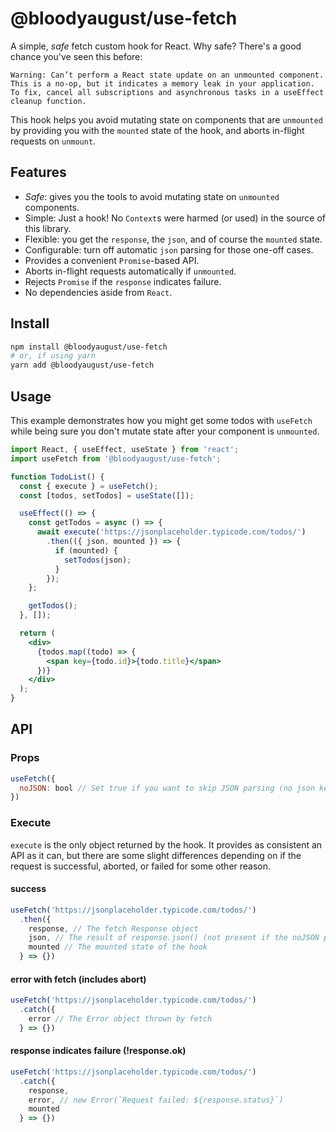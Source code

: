 # @bloodyaugust/use-fetch

A simple, *safe* fetch custom hook for React. Why safe? There's a good chance you've seen this before:

```
Warning: Can’t perform a React state update on an unmounted component. This is a no-op, but it indicates a memory leak in your application. To fix, cancel all subscriptions and asynchronous tasks in a useEffect cleanup function.
```

This hook helps you avoid mutating state on components that are `unmounted` by providing you with the `mounted` state of the hook, and aborts in-flight requests on `unmount`.

## Features

- *Safe*: gives you the tools to avoid mutating state on `unmounted` components.
- Simple: Just a hook! No `Context`s were harmed (or used) in the source of this library.
- Flexible: you get the `response`, the `json`, and of course the `mounted` state.
- Configurable: turn off automatic `json` parsing for those one-off cases.
- Provides a convenient `Promise`-based API.
- Aborts in-flight requests automatically if `unmounted`.
- Rejects `Promise` if the `response` indicates failure.
- No dependencies aside from `React`.

## Install

```bash
npm install @bloodyaugust/use-fetch
# or, if using yarn
yarn add @bloodyaugust/use-fetch
```

## Usage

This example demonstrates how you might get some todos with `useFetch` while being sure you don't mutate state after your component is `unmounted`.
```jsx
import React, { useEffect, useState } from 'react';
import useFetch from '@bloodyaugust/use-fetch';

function TodoList() {
  const { execute } = useFetch();
  const [todos, setTodos] = useState([]);

  useEffect(() => {
    const getTodos = async () => {
      await execute('https://jsonplaceholder.typicode.com/todos/')
        .then(({ json, mounted }) => {
          if (mounted) {
            setTodos(json);
          }
        });
    };

    getTodos();
  }, []);

  return (
    <div>
      {todos.map((todo) => {
        <span key={todo.id}>{todo.title}</span>
      })}
    </div>
  );
}
```

## API

### Props

```jsx
useFetch({
  noJSON: bool // Set true if you want to skip JSON parsing (no json key will be provided to the promise chain)
})
```

### Execute

`execute` is the only object returned by the hook. It provides as consistent an API as it can, but there are some slight differences depending on if the request is successful, aborted, or failed for some other reason.

#### success

```jsx
useFetch('https://jsonplaceholder.typicode.com/todos/')
  .then({
    response, // The fetch Response object
    json, // The result of response.json() (not present if the noJSON prop was set)
    mounted // The mounted state of the hook
  } => {})
```

#### error with fetch (includes abort)

```jsx
useFetch('https://jsonplaceholder.typicode.com/todos/')
  .catch({
    error // The Error object thrown by fetch
  } => {})
```

#### response indicates failure (!response.ok)

```jsx
useFetch('https://jsonplaceholder.typicode.com/todos/')
  .catch({
    response,
    error, // new Error(`Request failed: ${response.status}`)
    mounted
  } => {})
```
